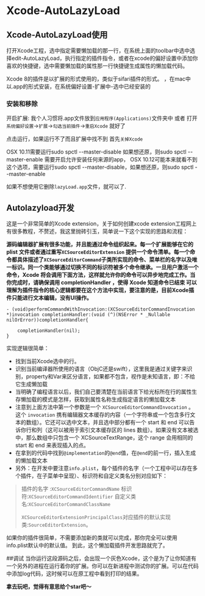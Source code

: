 # Xcode-AutoLazyLoad


## Xcode-AutoLazyLoad使用

打开Xcode工程，选中指定需要懒加载的那一行，在系统上面的toolbar中选中选择edit-AutoLazyLoad，执行指定的插件指令，或者在xcode的偏好设置中添加你喜欢的快捷键，选中需要懒加载的属性那一行快捷键生成属性的懒加载代码。

Xcode 8的插件是以扩展的形式使用的，类似于sifari插件的形式。
，在mac中以.app的形式安装，在系统偏好设置-扩展中-选中已经安装的
### 安装和移除
开启扩展:
我个人习惯将.app文件放到`应用程序(Applications)`文件夹中
或者
打开`系统偏好设置`->`扩展`->`勾选当前插件`->`重启Xcode`
就好了 

点击运行，如果运行不了而且扩展中找不到
首先`关掉Xcode`

OSX 10.11需要运行sudo spctl --master-disable
如果想还原，则sudo spctl --master-enable
需要开启允许安装任何来源的app，
OSX 10.12可能本来就看不到这个选项，需要运行sudo spctl --master-disable，如果想还原，则sudo spctl --master-enable

如果不想使用它删除`lazyLoad.app`文件，就可以了.

## Autolazyload开发
这是一个非常简单的Xcode extension，关于如何创建xcode extension工程网上有很多教程，不赘述，我这里抛砖引玉，简单说一下这个实现的思路和流程：

**源码编辑器扩展有很多功能，并且能通过命令组织起来。每一个扩展能够在它的 plist 文件或者通过重写`XCSourceEditorExtension` 提供一个命令清单。每一个命令都具体描述了`XCSourceEditorCommand`子类所实现的命令、菜单栏的名字以及唯一标识。同一个类能够通过切换不同的标识符被多个命令继承。一旦用户激活一个命令，Xcode 将会调用下面方法，这样就允许你的命令可以异步地完成工作。当你完成时，请确保调用 completionHandler ，使得 Xcode 知道命令已结束
可以理解为插件指令的核心逻辑都要在这个方法中实现，要注意的是，目前Xcode插件只能进行文本编辑，没有UI操作。**

```objc
- (void)performCommandWithInvocation:(XCSourceEditorCommandInvocation *)invocation completionHandler:(void (^)(NSError * _Nullable nilOrError))completionHandler{
    
    completionHandler(nil);
}
```

实现逻辑很简单：
 
 *  找到当前Xcode选中的行。
 *  识别当前编译器所使用的语言（ObjC还是swift），这里我是通过关键字来识别，property和Var来区分语言，如果都不包含，视作是未知语言，即：不给它生成懒加载
 *  当明确了编程语言以后，我们自己要清楚在当前语言下给光标所在行的属性生存懒加载的模式是怎样，获取到属性名称生成指定语言的懒加载文本
 *  注意到上面方法中第一个参数是一个 `XCSourceEditorCommandInvocation` 。 这个 `invocation` 携有编辑器文本缓存的内容（一个字符串或一个包含多行文本的数组）。它还可以选中文本，并且选中部分都有一个 start 和 end 可以告诉你行和列（这可以被用于索引文本缓存区的 lines 数组）。如果没有文本被选中，那么数组中只包含一个 XCSourceTextRange，这个 range 会用相同的 start 和 end 来表现插入的点。
 *  在拿到的代码中找到`@implementation`的`@end`值，在`@end`的前一行，插入生成的懒加载文本
 *  另外：在开发中要注意`info.plist`，每个插件的名字（一个工程中可以存在多个插件，在子菜单中呈现）、标识符和自定义类名分别对应如下：

> 插件的名字 :`XCSourceEditorCommandName`
> 标识符:`XCSourceEditorCommandIdentifier`
> 自定义类名:`XCSourceEditorCommandClassName` 
>
>`XCSourceEditorExtensionPrincipalClass`对应插件的默认实现类:`SourceEditorExtension`。

如果你的插件很简单，不需要添加新的类就可以完成，那你完全可以使用info.plist默认中的默认值。
到此，这个懒加载插件开发思路就完了。

##调试
当你运行这段源码之后，会出现一个灰色Xcode，这个是为了让你知道有一个另外的进程在运行着你的扩展。你可以在新进程中测试你的扩展。可以在代码中添加log代码，这时候可以在原工程中看到打印的结果。       

**拿去玩吧，觉得有意思给个star吧～**
